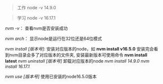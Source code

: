 
>工作 node  -v 14.9.0

>学习 node -v 16.17.1


_nvm -v_： 查看nvm是否安装成功

_nvm arch_： 显示node是运行在32位还是64位模式

_nvm install [版本号]_: 安装对应版本的node，如 **nvm install v16.5.0** 安装完会看到nvm目录会多了对应版本的文件夹, 安装最新版本可使用命令 **nvm install latest**
_nvm uninstall [版本号]_  卸载对应版本的node
_nvm install 14.9.0_
_nvm install 16.17.1_

_nvm use [版本号]_  使用已安装的node16.5.0版本
